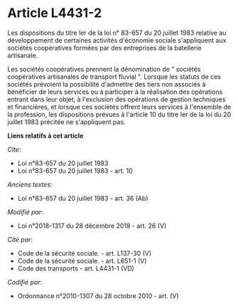 # Article L4431-2

Les dispositions du titre Ier de la loi n° 83-657 du 20 juillet 1983 relative au développement de certaines activités
d'économie sociale s'appliquent aux sociétés coopératives formées par des entreprises de la batellerie artisanale.

Les sociétés coopératives prennent la dénomination de " sociétés coopératives artisanales de transport fluvial ". Lorsque les
statuts de ces sociétés prévoient la possibilité d'admettre des tiers non associés à bénéficier de leurs services ou à
participer à la réalisation des opérations entrant dans leur objet, à l'exclusion des opérations de gestion techniques et
financières, et lorsque ces sociétés offrent leurs services à l'ensemble de la profession, les dispositions prévues à
l'article 10 du titre Ier de la loi du 20 juillet 1983 précitée ne s'appliquent pas.

**Liens relatifs à cet article**

_Cite_:

  - Loi n°83-657 du 20 juillet 1983
  - Loi n°83-657 du 20 juillet 1983 - art. 10

_Anciens textes_:

  - Loi n°83-657 du 20 juillet 1983 - art. 36 (Ab)

_Modifié par_:

  - Loi n°2018-1317 du 28 décembre 2018 - art. 26 (V)

_Cité par_:

  - Code de la sécurité sociale. - art. L137-30 (V)
  - Code de la sécurité sociale. - art. L651-1 (V)
  - Code des transports - art. L4431-1 (VD)

_Codifié par_:

  - Ordonnance n°2010-1307 du 28 octobre 2010 - art. (V)
